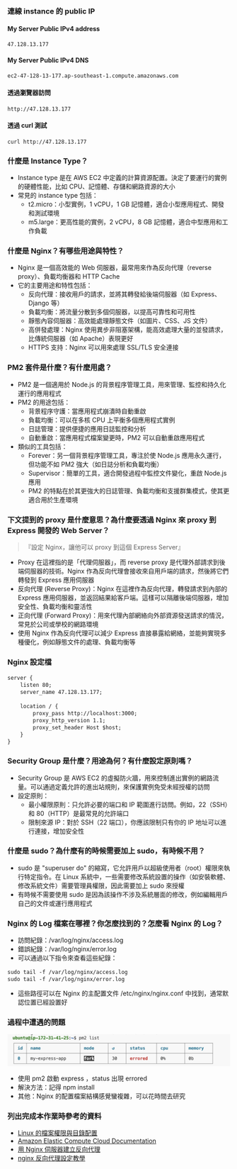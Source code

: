 ### 連線 instance 的 public IP

#### My Server Public IPv4 address

```
47.128.13.177
```

#### My Server Public IPv4 DNS

```
ec2-47-128-13-177.ap-southeast-1.compute.amazonaws.com
```

#### 透過瀏覽器訪問

```
http://47.128.13.177
```

#### 透過 curl 測試

```
curl http://47.128.13.177
```

### 什麼是 Instance Type？

- Instance type 是在 AWS EC2 中定義的計算資源配置。決定了要運行的實例的硬體性能，比如 CPU、記憶體、存儲和網路資源的大小
- 常見的 instance type 包括：
  - t2.micro：小型實例，1 vCPU，1 GB 記憶體，適合小型應用程式、開發和測試環境
  - m5.large：更高性能的實例，2 vCPU，8 GB 記憶體，適合中型應用和工作負載

### 什麼是 Nginx？有哪些用途與特性？

- Nginx 是一個高效能的 Web 伺服器，最常用來作為反向代理（reverse proxy）、負載均衡器和 HTTP Cache
- 它的主要用途和特性包括：
  - 反向代理：接收用戶的請求，並將其轉發給後端伺服器（如 Express、Django 等）
  - 負載均衡：將流量分散到多個伺服器，以提高可靠性和可用性
  - 靜態內容伺服器：高效能處理靜態文件（如圖片、CSS、JS 文件）
  - 高併發處理：Nginx 使用異步非阻塞架構，能高效處理大量的並發請求，比傳統伺服器（如 Apache）表現更好
  - HTTPS 支持：Nginx 可以用來處理 SSL/TLS 安全連接

### PM2 套件是什麼？有什麼用處？

- PM2 是一個適用於 Node.js 的背景程序管理工具，用來管理、監控和持久化運行的應用程式
- PM2 的用途包括：
  - 背景程序守護：當應用程式崩潰時自動重啟
  - 負載均衡：可以在多核 CPU 上平衡多個應用程式實例
  - 日誌管理：提供便捷的應用日誌監控和分析
  - 自動重啟：當應用程式檔案變更時，PM2 可以自動重啟應用程式
- 類似的工具包括：
  - Forever：另一個背景程序管理工具，專注於使 Node.js 應用永久運行，但功能不如 PM2 強大（如日誌分析和負載均衡）
  - Supervisor：簡單的工具，適合開發過程中監控文件變化，重啟 Node.js 應用
  - PM2 的特點在於其更強大的日誌管理、負載均衡和支援群集模式，使其更適合用於生產環境

### 下文提到的 proxy 是什麼意思？為什麼要透過 Nginx 來 proxy 到 Express 開發的 Web Server？

> 『設定 Nginx，讓他可以 proxy 到這個 Express Server』

- Proxy 在這裡指的是「代理伺服器」，而 reverse proxy 是代理外部請求到後端伺服器的技術。Nginx 作為反向代理會接收來自用戶端的請求，然後將它們轉發到 Express 應用伺服器
- 反向代理 (Reverse Proxy)：Nginx 在這裡作為反向代理，轉發請求到內部的 Express 應用伺服器，並返回結果給客戶端。這樣可以隔離後端伺服器，增加安全性、負載均衡和靈活性
- 正向代理 (Forward Proxy)：用來代理內部網絡向外部資源發送請求的情況，常見於公司或學校的網路環境
- 使用 Nginx 作為反向代理可以減少 Express 直接暴露給網絡，並能夠實現多種優化，例如靜態文件的處理、負載均衡等

### Nginx 設定檔

```
server {
    listen 80;
    server_name 47.128.13.177;

    location / {
        proxy_pass http://localhost:3000;
        proxy_http_version 1.1;
        proxy_set_header Host $host;
    }
}

```

### Security Group 是什麼？用途為何？有什麼設定原則嗎？

- Security Group 是 AWS EC2 的虛擬防火牆，用來控制進出實例的網路流量。可以通過定義允許的進出站規則，來保護實例免受未經授權的訪問
- 設定原則：
  - 最小權限原則：只允許必要的端口和 IP 範圍進行訪問。例如，22（SSH）和 80（HTTP）是最常見的允許端口
  - 限制來源 IP：對於 SSH（22 端口），你應該限制只有你的 IP 地址可以進行連接，增加安全性

### 什麼是 sudo？為什麼有的時候需要加上 sudo，有時候不用？

- sudo 是 "superuser do" 的縮寫，它允許用戶以超級使用者（root）權限來執行特定指令。在 Linux 系統中，一些需要修改系統設置的操作（如安裝軟體、修改系統文件）需要管理員權限，因此需要加上 sudo 來授權
- 有時候不需要使用 sudo 是因為該操作不涉及系統層面的修改，例如編輯用戶自己的文件或運行應用程式

### Nginx 的 Log 檔案在哪裡？你怎麼找到的？怎麼看 Nginx 的 Log？

- 訪問紀錄：/var/log/nginx/access.log
- 錯誤紀錄：/var/log/nginx/error.log
- 可以通過以下指令來查看這些紀錄：

```
sudo tail -f /var/log/nginx/access.log
sudo tail -f /var/log/nginx/error.log
```

- 這些路徑可以在 Nginx 的主配置文件 /etc/nginx/nginx.conf 中找到，通常默認位置已經設置好

### 過程中遭遇的問題

![](../asset/img/error.png)

- 使用 pm2 啟動 express ，status 出現 errored
- 解決方法：記得 npm install
- 其他：Nginx 的配置檔案結構感覺蠻複雜，可以花時間去研究

### 列出完成本作業時參考的資料

- [Linux 的檔案權限與目錄配置](https://linux.vbird.org/linux_basic/centos7/0210filepermission.php)
- [Amazon Elastic Compute Cloud Documentation](https://docs.aws.amazon.com/ec2/?icmpid=docs_homepage_featuredsvcs)
- [用 Nginx 伺服器建立反向代理](https://ithelp.ithome.com.tw/articles/10221704)
- [nginx 反向代理設定教學](https://hackmd.io/@shaung08/Bk9xvwN5F)
